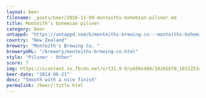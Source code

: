 ```yaml
---
layout: beer
filename: _posts/beer/2016-11-09-monteiths-bohemian-pilsner.md
title: Monteith’s bohemian pilsner
category: beer
untappd: "https://untappd.com/b/monteiths-brewing-co---monteiths-bohemian-pilsner/608944"
country: "New Zealand"
brewery: "Monteith's Brewing Co. "
breweryURL: "/brewery/monteiths-brewing-co.html"
style: "Pilsner - Other"
score: 7
img: https://scontent.xx.fbcdn.net/v/t31.0-0/p480x480/10285670_10152534290193745_4497356221968859858_o.jpg?_nc_cat=110&_nc_ohc=hQyigQhY_sMAQnI_1cP1FQZutzhbHIofGrQLMHptiqOBT2BMzdbblQfpg&_nc_ht=scontent.xx&oh=0f2c8dcd3f0c378d5728995fd51ad1bc&oe=5E7CBBC4
beer-date: "2014-06-21"
desc: "Smooth with a nice finish"
permalink: /beer/:title.html
---
```

